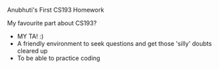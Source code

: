 Anubhuti's First CS193 Homework

My favourite part about CS193?
- MY TA! :)
- A friendly environment to seek questions and get those 'silly' doubts cleared up
- To be able to practice coding
